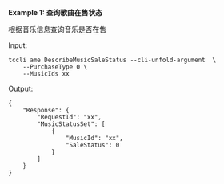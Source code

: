 **Example 1: 查询歌曲在售状态**

根据音乐信息查询音乐是否在售

Input: 

```
tccli ame DescribeMusicSaleStatus --cli-unfold-argument  \
    --PurchaseType 0 \
    --MusicIds xx
```

Output: 
```
{
    "Response": {
        "RequestId": "xx",
        "MusicStatusSet": [
            {
                "MusicId": "xx",
                "SaleStatus": 0
            }
        ]
    }
}
```


